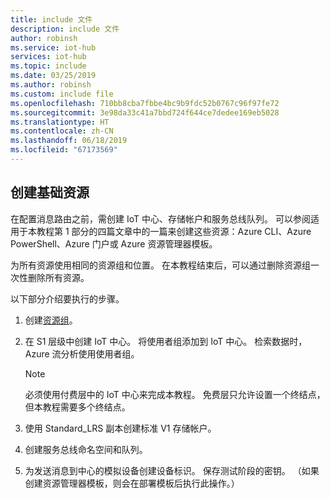 ```yaml
---
title: include 文件
description: include 文件
author: robinsh
ms.service: iot-hub
services: iot-hub
ms.topic: include
ms.date: 03/25/2019
ms.author: robinsh
ms.custom: include file
ms.openlocfilehash: 710bb8cba7fbbe4bc9b9fdc52b0767c96f97fe72
ms.sourcegitcommit: 3e98da33c41a7bbd724f644ce7dedee169eb5028
ms.translationtype: HT
ms.contentlocale: zh-CN
ms.lasthandoff: 06/18/2019
ms.locfileid: "67173569"
---
```

## <a name="create-base-resources"></a>创建基础资源

在配置消息路由之前，需创建 IoT 中心、存储帐户和服务总线队列。 可以参阅适用于本教程第 1 部分的四篇文章中的一篇来创建这些资源：Azure CLI、Azure PowerShell、Azure 门户或 Azure 资源管理器模板。

为所有资源使用相同的资源组和位置。 在本教程结束后，可以通过删除资源组一次性删除所有资源。

以下部分介绍要执行的步骤。

1. 创建[资源组](../articles/azure-resource-manager/resource-group-overview.md)。

2. 在 S1 层级中创建 IoT 中心。 将使用者组添加到 IoT 中心。 检索数据时，Azure 流分析使用使用者组。

   > [!NOTE]
   > 必须使用付费层中的 IoT 中心来完成本教程。 免费层只允许设置一个终结点，但本教程需要多个终结点。
   > 

3. 使用 Standard_LRS 副本创建标准 V1 存储帐户。

4. 创建服务总线命名空间和队列。

5. 为发送消息到中心的模拟设备创建设备标识。 保存测试阶段的密钥。 （如果创建资源管理器模板，则会在部署模板后执行此操作。）